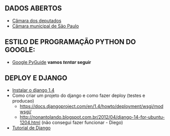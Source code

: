 DADOS ABERTOS
---------------

* [Câmara dos deputados](http://www2.camara.gov.br/transparencia/dados-abertos)
* [Câmara municipal de São Paulo](http://www.camara.sp.gov.br/index.php?option=com_wrapper&view=wrapper&Itemid=219)

ESTILO DE PROGRAMAÇÃO PYTHON DO GOOGLE:
-----------------------------------------

* [Google PyGuide](http://google-styleguide.googlecode.com/svn/trunk/pyguide.html) **vamos *tentar* seguir**

DEPLOY E DJANGO
-----------------

* [Instalar o django 1.4](http://blog.sudobits.com/2012/03/24/django-1-4-for-ubuntu-11-10-12-04/)
* Como criar um projeto do django e como fazer deploy (testes e producao)
    * https://docs.djangoproject.com/en/1.4/howto/deployment/wsgi/modwsgi/
    * http://nonantolando.blogspot.com.br/2012/04/django-14-for-ubuntu-1204.html (não consegui fazer funcionar - Diego)
* [Tutorial de Django](https://docs.djangoproject.com/en/dev/intro/tutorial01/)
